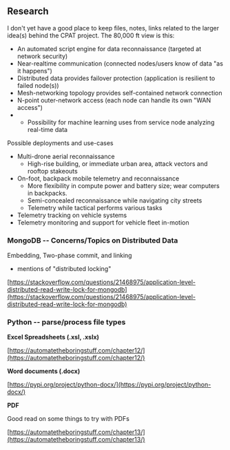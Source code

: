 ## Research

I don't yet have a good place to keep files, notes, links related to the larger idea(s) behind the CPAT project. The 80,000 ft view is this:

- An automated script engine for data reconnaissance (targeted at network security)
- Near-realtime communication (connected nodes/users know of data "as it happens")
- Distributed data provides failover protection (application is resilient to failed node(s))
- Mesh-networking topology provides self-contained network connection
- N-point outer-network access (each node can handle its own "WAN access")
- * Possibility for machine learning uses from service node analyzing real-time data

Possible deployments and use-cases

- Multi-drone aerial reconnaissance
	- High-rise building, or immediate urban area, attack vectors and rooftop stakeouts
- On-foot, backpack mobile telemetry and reconnaissance
	- More flexibility in compute power and battery size; wear computers in backpacks.
	- Semi-concealed reconnaissance while navigating city streets
	- Telemetry while tactical performs various tasks
- Telemetry tracking on vehicle systems
- Telemetry monitoring and support for vehicle fleet in-motion


### MongoDB -- Concerns/Topics on Distributed Data

Embedding, Two-phase commit, and linking
- mentions of "distributed locking"

[https://stackoverflow.com/questions/21468975/application-level-distributed-read-write-lock-for-mongodb](https://stackoverflow.com/questions/21468975/application-level-distributed-read-write-lock-for-mongodb)


### Python -- parse/process file types

**Excel Spreadsheets (.xsl, .xslx)**

[https://automatetheboringstuff.com/chapter12/](https://automatetheboringstuff.com/chapter12/)

**Word documents (.docx)**

[https://pypi.org/project/python-docx/](https://pypi.org/project/python-docx/)

**PDF**

Good read on some things to try with PDFs

[https://automatetheboringstuff.com/chapter13/](https://automatetheboringstuff.com/chapter13/)